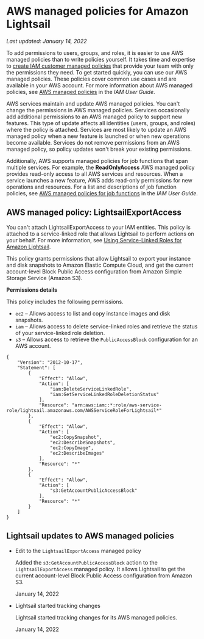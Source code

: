 # AWS managed policies for Amazon Lightsail<a name="security-iam-awsmanpol"></a>

*Last updated: January 14, 2022*

To add permissions to users, groups, and roles, it is easier to use AWS managed policies than to write policies yourself\. It takes time and expertise to [create IAM customer managed policies](https://docs.aws.amazon.com/IAM/latest/UserGuide/access_policies_create-console.html) that provide your team with only the permissions they need\. To get started quickly, you can use our AWS managed policies\. These policies cover common use cases and are available in your AWS account\. For more information about AWS managed policies, see [AWS managed policies](https://docs.aws.amazon.com/IAM/latest/UserGuide/access_policies_managed-vs-inline.html#aws-managed-policies) in the *IAM User Guide*\.

AWS services maintain and update AWS managed policies\. You can't change the permissions in AWS managed policies\. Services occasionally add additional permissions to an AWS managed policy to support new features\. This type of update affects all identities \(users, groups, and roles\) where the policy is attached\. Services are most likely to update an AWS managed policy when a new feature is launched or when new operations become available\. Services do not remove permissions from an AWS managed policy, so policy updates won't break your existing permissions\.

Additionally, AWS supports managed policies for job functions that span multiple services\. For example, the **ReadOnlyAccess** AWS managed policy provides read\-only access to all AWS services and resources\. When a service launches a new feature, AWS adds read\-only permissions for new operations and resources\. For a list and descriptions of job function policies, see [AWS managed policies for job functions](https://docs.aws.amazon.com/IAM/latest/UserGuide/access_policies_job-functions.html) in the *IAM User Guide*\.

## AWS managed policy: LightsailExportAccess<a name="security-iam-awsmanpol-LightsailExportAccess"></a>

You can't attach LightsailExportAccess to your IAM entities\. This policy is attached to a service\-linked role that allows Lightsail to perform actions on your behalf\. For more information, see [Using Service\-Linked Roles for Amazon Lightsail](amazon-lightsail-using-service-linked-roles.md)\.

This policy grants permissions that allow Lightsail to export your instance and disk snapshots to Amazon Elastic Compute Cloud, and get the current account\-level Block Public Access configuration from Amazon Simple Storage Service \(Amazon S3\)\.

**Permissions details**

This policy includes the following permissions\.
+ `ec2` – Allows access to list and copy instance images and disk snapshots\.
+ `iam` – Allows access to delete service\-linked roles and retrieve the status of your service\-linked role deletion\.
+ `s3` – Allows access to retrieve the `PublicAccessBlock` configuration for an AWS account\.

```
{
	"Version": "2012-10-17",
	"Statement": [
		{
			"Effect": "Allow",
			"Action": [
				"iam:DeleteServiceLinkedRole",
				"iam:GetServiceLinkedRoleDeletionStatus"
			],
			"Resource": "arn:aws:iam::*:role/aws-service-role/lightsail.amazonaws.com/AWSServiceRoleForLightsail*"
		},
		{
			"Effect": "Allow",
			"Action": [
				"ec2:CopySnapshot",
				"ec2:DescribeSnapshots",
				"ec2:CopyImage",
				"ec2:DescribeImages"
			],
			"Resource": "*"
		},
		{
			"Effect": "Allow",
			"Action": [
				"s3:GetAccountPublicAccessBlock"
			],
			"Resource": "*"
		}
	]
}
```

## Lightsail updates to AWS managed policies<a name="security-iam-awsmanpol-updates"></a>
+ Edit to the `LightsailExportAccess` managed policy

  Added the `s3:GetAccountPublicAccessBlock` action to the `LightsailExportAccess` managed policy\. It allows Lightsail to get the current account\-level Block Public Access configuration from Amazon S3\.

  January 14, 2022
+ Lightsail started tracking changes

  Lightsail started tracking changes for its AWS managed policies\.

  January 14, 2022